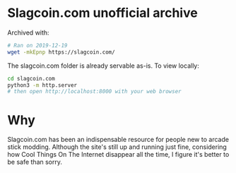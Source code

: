 # Slagcoin.com unofficial archive

Archived with:

```sh
# Ran on 2019-12-19
wget -mkEpnp https://slagcoin.com/
```

The slagcoin.com folder is already servable as-is. To view locally:

```sh
cd slagcoin.com
python3 -m http.server
# then open http://localhost:8000 with your web browser
```

# Why

Slagcoin.com has been an indispensable resource for people new to arcade stick
modding. Although the site's still up and running just fine, considering how
Cool Things On The Internet disappear all the time, I figure it's better to be
safe than sorry.

